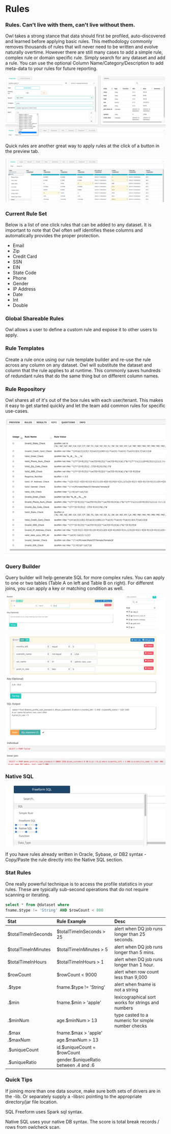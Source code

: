 # Rules

### Rules.  Can't live with them, can't live without them.

Owl takes a strong stance that data should first be profiled, auto-discovered and learned before applying basic rules.  This methodology commonly removes thousands of rules that will never need to be written and evolve naturally overtime.  However there are still many cases to add a simple rule, complex rule or domain specific rule.  Simply search for any dataset and add a rule. You can use the optional Column Name/Category/Description to add meta-data to your rules for future reporting.

![](../../.gitbook/assets/image%20%2848%29.png)

Quick rules are another great way to apply rules at the click of a button in the preview tab.

![](../../.gitbook/assets/image%20%2849%29.png)

### Current Rule Set

Below is a list of one click rules that can be added to any dataset.  It is important to note that Owl often self identifies these columns and automatically provides the proper protection.

* Email
* Zip
* Credit Card
* SSN
* EIN
* State Code
* Phone
* Gender
* IP Address
* Date
* Int
* Double

### Global Shareable Rules

Owl allows a user to define a custom rule and expose it to other users to apply.

### Rule Templates

Create a rule once using our rule template builder and re-use the rule across any column on any dataset.  Owl will substitute the dataset and column that the rule applies to at runtime. This commonly saves hundreds of redundant rules that do the same thing but on different column names.

### Rule Repository

Owl shares all of it's out of the box rules with each user/tenant.  This makes it easy to get started quickly and let the team add common rules for specific use-cases.

![](../../.gitbook/assets/owl-rule-repo.png)

### Query Builder

Query builder will help generate SQL for more complex rules. You can apply to one or two tables \(Table A on left and Table B on right\). For different joins, you can apply a key or matching condition as well. 

![\(Optional\)  Start by searching for table B on the right, to set a key for the join condition](../../.gitbook/assets/screen-shot-2019-09-04-at-12.39.17-pm.png)

![Input conditions and click SQL statement to generate example syntax](../../.gitbook/assets/screen-shot-2019-09-04-at-12.46.02-pm.png)

### Native SQL

![](../../.gitbook/assets/screen-shot-2019-09-04-at-12.57.24-pm.png)

If you have rules already written in Oracle, Sybase, or DB2 syntax - Copy/Paste the rule directly into the Native SQL section. 

### Stat Rules

One really powerful technique is to access the profile statistics in your rules.  These are typically sub-second operations that do not require scanning or iterating.

```sql
select * from @dataset where 
fname.$type != 'String' AND $rowCount < 800
```

| Stat | Rule Example | Desc |
| :--- | :--- | :--- |
| $totalTimeInSeconds | $totalTimeInSeconds &gt; 25 | alert when DQ job runs longer than 25 seconds. |
| $totalTimeInMinutes | $totalTimeInMinutes &gt; 5 | alert when DQ job runs longer than 5 mins. |
| $totalTimeInHours | $totalTimeInHours &gt; 1 | alert when DQ job runs longer than 1 hour. |
| $rowCount | $rowCount &lt; 9000 | alert when row count less than 9,000 |
| .$type | fname.$type != 'String' | alert when fname is not a string |
| .$min | fname.$min &gt; 'apple' | lexicographical sort works for strings and numbers |
| .$minNum | age.$minNum &gt; 13 | type casted to a numeric for simple number checks |
| .$max | fname.$max &gt; 'apple' |  |
| .$maxNum | age.$maxNum &gt; 13 |  |
| .$uniqueCount | id.$uniqueCount = $rowCount |  |
| .$uniqueRatio | gender.$uniqueRatio between .4 and .6 |  |

### Quick Tips

If joining more than one data source, make sure both sets of drivers are in the -lib. Or separately supply a -libsrc pointing to the appropriate directory/jar file location.

SQL Freeform uses Spark sql syntax. 

Native SQL uses your native DB syntax. The score is total break records / rows from owlcheck scan. 



